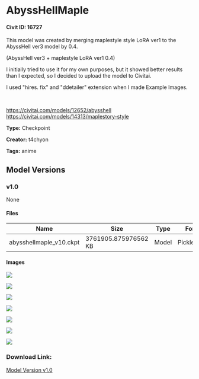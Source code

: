 # AbyssHellMaple

#### Civit ID: 16727

<p>This model was created by merging maplestyle style LoRA ver1 to the AbyssHell ver3 model by 0.4.</p><p>(AbyssHell ver3 + maplestyle LoRA ver1 0.4)</p><p>I initially tried to use it for my own purposes, but it showed better results than I expected, so I decided to upload the model to Civitai.</p><p></p><p></p><p>I used "hires. fix" and "ddetailer" extension when I made Example Images.</p><p><br /></p><p><a target="_blank" rel="ugc" href="https://civitai.com/models/12652/abysshell">https://civitai.com/models/12652/abysshell</a><br /><a target="_blank" rel="ugc" href="https://civitai.com/models/14313/maplestory-style">https://civitai.com/models/14313/maplestory-style</a></p>

**Type:** Checkpoint

**Creator:** t4chyon

**Tags:** anime

## Model Versions

### v1.0

None

#### Files

| Name | Size | Type | Format | Download Url | AutoV1 | AutoV2 | SHA256 | CRC32 | BLAKE3 |
| --- | --- | --- | --- | --- | --- | --- | --- | --- | --- |
| abysshellmaple_v10.ckpt | 3761905.875976562 KB | Model | PickleTensor | https://civitai.com/api/download/models/19752 | 84E25291 | 0134F9690F | 0134F9690F22A85774CA8D03C63FAF6EC69D278E69BE76DC68CEA0A64CD695A7 | 73E608CF | 2765956F4E40E000956AAEB10EBB5B036E4FB9B67CE3840736A4659F95A91355 |

#### Images

<p><img src="https://image.civitai.com/xG1nkqKTMzGDvpLrqFT7WA/542fb37a-7d05-408a-8409-6334631cf500/width=450/207896.jpeg" /></p>

<p><img src="https://image.civitai.com/xG1nkqKTMzGDvpLrqFT7WA/49d22280-edbf-45ff-4f86-fd849f336700/width=450/207895.jpeg" /></p>

<p><img src="https://image.civitai.com/xG1nkqKTMzGDvpLrqFT7WA/da3c4d7d-51b1-4d7e-1278-06c2d868c400/width=450/207894.jpeg" /></p>

<p><img src="https://image.civitai.com/xG1nkqKTMzGDvpLrqFT7WA/dfc6d03c-217e-43ca-ea12-df18bd699100/width=450/207893.jpeg" /></p>

<p><img src="https://image.civitai.com/xG1nkqKTMzGDvpLrqFT7WA/2b6bc5fc-105d-45df-1e2e-71a66ca88700/width=450/207892.jpeg" /></p>

<p><img src="https://image.civitai.com/xG1nkqKTMzGDvpLrqFT7WA/af8e7879-49ee-490b-7e5f-d81087f24d00/width=450/207891.jpeg" /></p>

<p><img src="https://image.civitai.com/xG1nkqKTMzGDvpLrqFT7WA/24cccb97-b14c-4adb-0051-a1f069f71100/width=450/207941.jpeg" /></p>

### Download Link:

[Model Version v1.0](https://civitai.com/api/download/models/19752)

